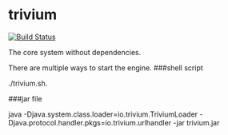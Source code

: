 # trivium
[![Build Status](https://travis-ci.org/trivium-io/trivium.svg)](https://travis-ci.org/trivium-io/trivium)

The core system without dependencies.

There are multiple ways to start the engine. 
###shell script

./trivium.sh.

###jar file

java -Djava.system.class.loader=io.trivium.TriviumLoader -Djava.protocol.handler.pkgs=io.trivium.urlhandler -jar trivium.jar
